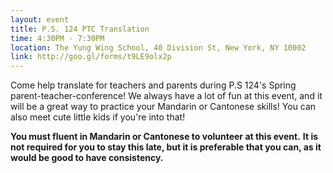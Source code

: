 ```yaml
---
layout: event
title: P.S. 124 PTC Translation
time: 4:30PM - 7:30PM
location: The Yung Wing School, 40 Division St, New York, NY 10002
link: http://goo.gl/forms/t9LE9olx2p
---
```

Come help translate for teachers and parents during P.S 124's Spring parent-teacher-conference! We always have a lot of fun at this event, and it will be a great way to practice your Mandarin or Cantonese skills! You can also meet cute little kids if you're into that!

**You must fluent in Mandarin or Cantonese to volunteer at this event.**
**It is not required for you to stay this late, but it is preferable that you can, as it would be good to have consistency.**